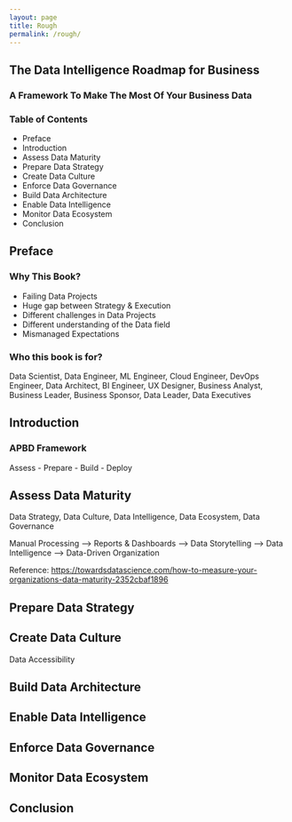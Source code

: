 ```yaml
---
layout: page
title: Rough
permalink: /rough/
---
```


## The Data Intelligence Roadmap for Business

### A Framework To Make The Most Of Your Business Data

### Table of Contents
 - Preface
 - Introduction
 - Assess Data Maturity
 - Prepare Data Strategy
 - Create Data Culture
 - Enforce Data Governance
 - Build Data Architecture
 - Enable Data Intelligence
 - Monitor Data Ecosystem
 - Conclusion
 
## Preface

### Why This Book?
 - Failing Data Projects
 - Huge gap between Strategy & Execution
 - Different challenges in Data Projects
 - Different understanding of the Data field
 - Mismanaged Expectations
 
 
### Who this book is for?
Data Scientist, Data Engineer, ML Engineer, Cloud Engineer, DevOps Engineer, Data Architect, BI Engineer, UX Designer, Business Analyst, Business Leader, Business Sponsor, Data Leader, Data Executives

## Introduction

### APBD Framework
Assess - Prepare - Build - Deploy

## Assess Data Maturity
Data Strategy, Data Culture, Data Intelligence, Data Ecosystem, Data Governance

Manual Processing --> Reports & Dashboards --> Data Storytelling --> Data Intelligence --> Data-Driven Organization

Reference: https://towardsdatascience.com/how-to-measure-your-organizations-data-maturity-2352cbaf1896

## Prepare Data Strategy

## Create Data Culture
Data Accessibility

## Build Data Architecture

## Enable Data Intelligence 

## Enforce Data Governance

## Monitor Data Ecosystem

## Conclusion
